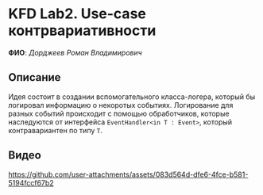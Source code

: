 # KFD Lab2. Use-case контрвариативности
**ФИО**: *Дорджеев Роман Владимирович*
## Описание
Идея состоит в создании вспомогательного класса-логера, который бы логировал информацию о некоротых событиях.
Логирование для разных событий происходит с помощью обработчиков, которые наследуются от интерфейса `EventHandler<in T : Event>`, который контравариантен по типу `T`.
## Видео
https://github.com/user-attachments/assets/083d564d-dfe6-4fce-b581-5194fccf67b2
